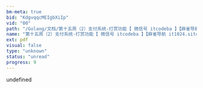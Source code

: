 ```yaml
---
bm-meta: true
bid: "KdgvqqcMEIgbXiIp"
vid: "00"
path: "/Golang/文档/第十五周（2）支付系统-打赏功能【 微信号 itcodeba 】【麻雀导航 it1024.site】.pdf"
name: "第十五周（2）支付系统-打赏功能【 微信号 itcodeba 】【麻雀导航 it1024.site】"
ext: pdf
visual: false
type: "unknown"
status: "unread"
progress: 9
---
```

undefined